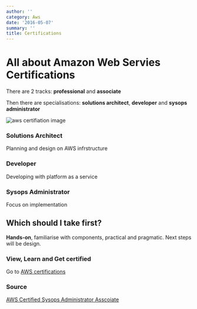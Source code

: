 ```yaml
---
author: ''
category: Aws
date: '2016-05-07'
summary: ''
title: Certifications
---
```

# All about Amazon Web Servies Certifications

There are 2 tracks: **professional** and **associate**

Then there are specialisations: **solutions architect**, **developer** and **sysops administrator**

![aws certifiation image](https://d0.awsstatic.com/training-and-certification/cert-roadmap/certification_roadmap_full_2015_09_920.png)

### Solutions Architect

Planning and design on AWS infrstructure

### Developer

Developing with platform as a service

### Sysops Administrator

Focus on implementation

## Which should I take first?

**Hands-on**, familiarise with components, practical and pragmatic. Next steps will be design.

### View, Learn and Get certified

Go to [AWS certifications](https://aws.amazon.com/certification/)

### Source

[AWS Certified Sysops Administrator Asscoiate](https://www.pluralsight.com/courses/aws-certified-sysops-admin-associate)
